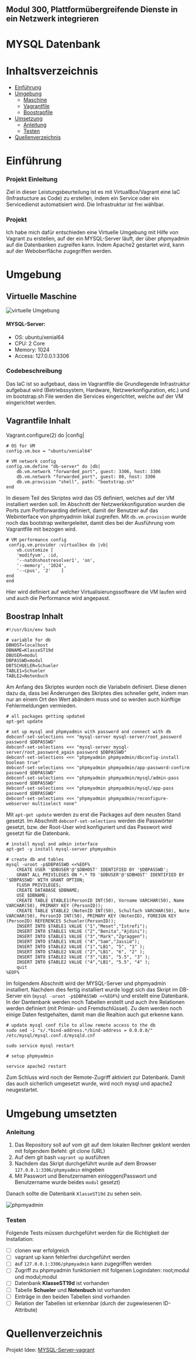 ## Modul 300, Plattformübergreifende Dienste in ein Netzwerk integrieren
# MYSQL Datenbank 

# Inhaltsverzeichnis

- [Einführung](#Einführung)
- [Umgebung](#Umgebung)
    - [Maschine](#virtuelle-maschine)
    - [Vagrantfile](#vagrantfile-inhalt)
    - [Boostrapfile](#boostrap-inhalt)
- [Umsetzung](#umgebung-umsetzten)
    - [Anleitung](#anleitung)
    - [Testen](#testen) 
- [Quellenverzeichnis](#quellenverzeichnis)

# Einführung
### Projekt Einleitung
Ziel in dieser Leistungsbeurteilung ist es mit VirtualBox/Vagrant eine IaC (Infrastucture as Code) zu erstellen, indem ein Service oder ein Servicedienst automatisiert wird. Die Infrastruktur ist frei wählbar.

### Projekt
Ich habe mich dafür entschieden eine Virtuelle Umgebung mit Hilfe von Vagrant zu erstellen, auf der ein MYSQL-Server läuft, der über phpmyadmin auf die Datenbanken zugreifen kann. Indem Apache2 gestartet wird, kann auf der Weboberfläche zugegriffen werden. 

# Umgebung
## Virtuelle Maschine

![virtuelle Umgebung](images/Umgebung.png)

#### MYSQL-Server:
- OS: ubuntu/xenial64
- CPU: 2 Core
- Memory: 1024
- Access: 127.0.0.1:3306

### Codebeschreibung
Das IaC ist so aufgebaut, dass im Vagrantfile die Grundlegende Infrastruktur aufgebaut wird (Betriebssystem, Hardware, Netzwerkonfiguration, etc.) und im bootstrap.sh File werden die Services eingerichtet, welche auf der VM eingerichtet werden. 

## Vagrantfile Inhalt

>
 Vagrant.configure(2) do |config|

    # OS for VM
    config.vm.box = "ubuntu/xenial64"

    # VM network config
    config.vm.define "db-server" do |db|
        db.vm.network "forwarded_port", guest: 3306, host: 3306
        db.vm.network "forwarded_port", guest: 80, host: 3306
        db.vm.provision "shell", path: "bootstrap.sh"
    end

In diesem Teil des Skriptes wird das OS definiert, welches auf der VM installiert werden soll.
Im Abschnitt der Netzwerkkonfiguration wurden die Ports zum Portforwarding definiert, damit der Benutzer auf das Webinterface von phpmyadmin lokal zugreifen. Mit `db.vm.provision` wurde noch das bootstrap weitergeleitet, damit dies bei der Ausführung vom Vagrantfile mit bezogen wird.

>
    # VM performance config
     config.vm.provider :virtualbox do |vb|
        vb.customize [
        'modifyvm', :id,
        '--natdnshostresolver1', 'on',
        '--memory', '1024',
        '--cpus', '2'    ] 
    end
    end  

Hier wird definiert auf welcher Virtualisierungssoftware die VM laufen wird und auch die Performance wird angepasst.

## Boostrap Inhalt

>
    #!/usr/bin/env bash

    # variable for db
    DBHOST=localhost
    DBNAME=KlasseST19d
    DBUSER=modul
    DBPASSWD=modul
    DBTSCHUELER=Schueler
    TABLE1=Schueler
    TABLE2=Notenbuch

Am Anfang des Skriptes wurden noch die Variabeln definiert. Diese dienen dazu da, dass bei Änderungen des Skriptes dies schneller geht, indem man nur an einem Ort den Wert abändern muss und so werden auch künftige Fehlermeldungen vermieden.

> 
    # all packages getting updated
    apt-get update

    # set up mysql and phpmyadmin with password and connect with db
    debconf-set-selections <<< "mysql-server mysql-server/root_password password $DBPASSWD"
    debconf-set-selections <<< "mysql-server mysql-server/root_password_again password $DBPASSWD"
    debconf-set-selections <<< "phpmyadmin phpmyadmin/dbconfig-install boolean true"
    debconf-set-selections <<< "phpmyadmin phpmyadmin/app-password-confirm password $DBPASSWD"
    debconf-set-selections <<< "phpmyadmin phpmyadmin/mysql/admin-pass password $DBPASSWD"
    debconf-set-selections <<< "phpmyadmin phpmyadmin/mysql/app-pass password $DBPASSWD"
    debconf-set-selections <<< "phpmyadmin phpmyadmin/reconfigure-webserver multiselect none"

Mit `apt-get update` werden zu erst die Packages auf dem neusten Stand gesetzt.
Im Abschnitt `debconf-set-selections` werden die Passwörter gesetzt, bzw. der Root-User wird konfiguriert und das Passwort wird gesetzt für die Datenbank.

> 
    # install mysql and admin interface
    apt-get -y install mysql-server phpmyadmin

    # create db and tables
    mysql -uroot -p$DBPASSWD <<%EOF%
	    CREATE USER '$DBUSER'@'$DBHOST' IDENTIFIED BY '$DBPASSWD';
	    GRANT ALL PRIVILEGES ON *.* TO '$DBUSER'@'$DBHOST' IDENTIFIED BY '$DBPASSWD' WITH GRANT OPTION;
	    FLUSH PRIVILEGES;
	    CREATE DATABASE $DBNAME;
	    USE $DBNAME;
	    CREATE TABLE $TABLE1(PersonID INT(50), Vorname VARCHAR(50), Name VARCHAR(50), PRIMARY KEY (PersonID));
	    CREATE TABLE $TABLE2 (NotenID INT(50), Schulfach VARCHAR(50), Note VARCHAR(50), PersonID INT(50), PRIMARY KEY (NotenID), FOREIGN KEY (PersonID) REFERENCES Schueler(PersonID));
	    INSERT INTO $TABLE1 VALUE ("1","Meset","Istrefi");
	    INSERT INTO $TABLE1 VALUE ("2","Benita","Ajdini");
	    INSERT INTO $TABLE1 VALUE ("3","Mark","Zgraggen");
	    INSERT INTO $TABLE1 VALUE ("4","Sam","Jassim");
	    INSERT INTO $TABLE2 VALUE ("1","LB1", "5", "1" );
	    INSERT INTO $TABLE2 VALUE ("2","LB1", "6", "2" );
	    INSERT INTO $TABLE2 VALUE ("3","LB1", "5.5", "3" );
	    INSERT INTO $TABLE2 VALUE ("4","LB1", "5.5", "4" );
	    quit
    %EOF%	

Im folgendem Abschnitt wird der MYSQL-Server und phpmyadmin installiert. Nachdem dies fertig installiert wurde loggt sich das Skript im DB-Server ein (`mysql -uroot -p$DBPASSWD <<%EOF%`) und erstellt eine Datenbank. In der Dantenbank werden noch Tabellen erstellt und auch ihre Relationen werden definiert (mit Primär- und Fremdschlüssel). Zu dem werden noch einige Daten festgehalten, damit man die Realtion auch gut erkenne kann. 

>
    # update mysql conf file to allow remote access to the db
    sudo sed -i "s/.*bind-address.*/bind-address = 0.0.0.0/" /etc/mysql/mysql.conf.d/mysqld.cnf

    sudo service mysql restart

    # setup phpmyadmin

    service apache2 restart

Zum Schluss wird noch der Remote-Zugriff aktiviert zur Datenbank. 
Damit das auch sicherlich umgesetzt wurde, wird noch mysql und apache2 neugestartet.

# Umgebung umsetzten

### Anleitung
1. Das Repository soll auf vom git auf dem lokalen Rechner geklont werden mit folgendem Befehl: git clone (URL)
2. Auf dem git bash `vagrant up` ausführen
3. Nachdem das Skript durchgeführt wurde auf dem Browser `127.0.0.1:3306/phpmyadmin` eingeben
4. Mit Passwort und Benutzernamen einloggen(Passwort und Benutzername wurde beides `modul` gesetzt)

Danach sollte die Datenbank `KlasseST19d` zu sehen sein.

![phpmyadmin](images/phpmyadmin.png)

### Testen

Folgende Tests müssen durchgeführt werden für die Richtigkeit der Installation:

- [ ] clonen war erfolgreich
- [ ] vagrant up kann fehlerfrei durchgeführt werden
- [ ] auf `127.0.0.1:3306/phpmyadmin` kann zugegriffen werden
- [ ] Zugriff zu phpmyadmin funktioniert mit folgenen Logindaten: root;modul und modul;modul
- [ ] Datenbank **KlasseST19d** ist vorhanden
- [ ] Tabelle **Schueler** und **Notenbuch** ist vorhanden
- [ ] Einträge in den beiden Tabellen sind vorhanden
- [ ] Relation der Tabellen ist erkennbar (durch der zugewiesenen ID-Attribute)

# Quellenverzeichnis

Projekt Idee: [MYSQL-Server-vagrant](https://www.yourtechy.com/technology/mysql-server-vagrant-virtualbox/)